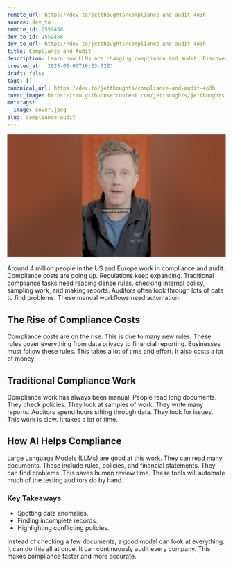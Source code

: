 ```yaml
---
remote_url: https://dev.to/jetthoughts/compliance-and-audit-4o3h
source: dev_to
remote_id: 2559458
dev_to_id: 2559458
dev_to_url: https://dev.to/jetthoughts/compliance-and-audit-4o3h
title: Compliance and Audit
description: Learn how LLMs are changing compliance and audit. Discover how AI can automate tasks like spotting data anomalies and finding incomplete records, making compliance faster and more accurate.
created_at: '2025-06-03T16:33:52Z'
draft: false
tags: []
canonical_url: https://dev.to/jetthoughts/compliance-and-audit-4o3h
cover_image: https://raw.githubusercontent.com/jetthoughts/jetthoughts.github.io/master/content/blog/compliance-audit/cover.jpeg
metatags:
  image: cover.jpeg
slug: compliance-audit
---
```

[![Compliance and Audit](file_0.jpg)](https://www.youtube.com/watch?v=Vi4c51aq-SQ)

Around 4 million people in the US and Europe work in compliance and audit. Compliance costs are going up. Regulations keep expanding. Traditional compliance tasks need reading dense rules, checking internal policy, sampling work, and making reports. Auditors often look through lots of data to find problems. These manual workflows need automation.

## The Rise of Compliance Costs

Compliance costs are on the rise. This is due to many new rules. These rules cover everything from data privacy to financial reporting. Businesses must follow these rules. This takes a lot of time and effort. It also costs a lot of money.

## Traditional Compliance Work

Compliance work has always been manual. People read long documents. They check policies. They look at samples of work. They write many reports. Auditors spend hours sifting through data. They look for issues. This work is slow. It takes a lot of time.

## How AI Helps Compliance

Large Language Models (LLMs) are good at this work. They can read many documents. These include rules, policies, and financial statements. They can find problems. This saves human review time. These tools will automate much of the testing auditors do by hand.

### Key Takeaways

*   Spotting data anomalies.
*   Finding incomplete records.
*   Highlighting conflicting policies.

Instead of checking a few documents, a good model can look at everything. It can do this all at once. It can continuously audit every company. This makes compliance faster and more accurate.